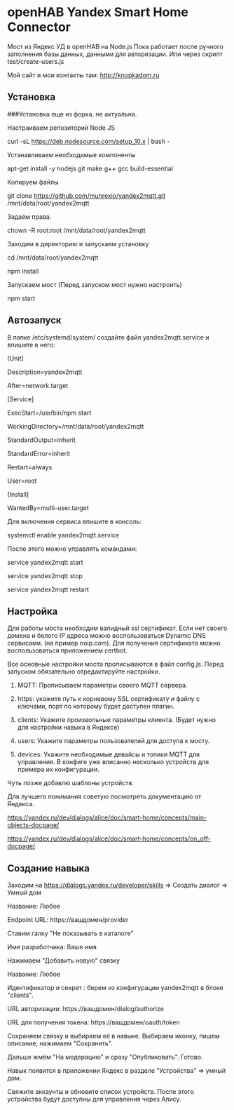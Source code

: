 # openHAB Yandex Smart Home Connector
Мост из Яндекс УД в openHAB на Node.js
Пока работает после ручного заполнения базы данных, данными для авторизации. Или через скрипт test/create-users.js

Мой сайт и мои контакты там: http://knopkadom.ru

## Установка
###Установка еще из форка, не актуальна.

Настраиваем репозиторий Node JS

curl -sL https://deb.nodesource.com/setup_10.x | bash -

Устанавливаем необходимые компоненты

apt-get install -y nodejs git make g++ gcc build-essential

Копируем файлы

git clone https://github.com/munrexio/yandex2mqtt.git /mnt/data/root/yandex2mqtt

Задаём права.

chown -R root:root /mnt/data/root/yandex2mqtt

Заходим в директорию и запускаем установку

cd /mnt/data/root/yandex2mqtt

npm install

Запускаем мост  (Перед запуском мост нужно настроить)

npm start

## Автозапуск

В папке  /etc/systemd/system/ создайте файл yandex2mqtt.service и впишите в него:

[Unit]

Description=yandex2mqtt

After=network.target


[Service]

ExecStart=/usr/bin/npm start

WorkingDirectory=/mnt/data/root/yandex2mqtt

StandardOutput=inherit

StandardError=inherit

Restart=always

User=root


[Install]

WantedBy=multi-user.target


Для включения сервиса впишите в консоль:

systemctl enable yandex2mqtt.service


После этого можно управлять командами:

service yandex2mqtt start

service yandex2mqtt stop

service yandex2mqtt restart


## Настройка

Для работы моста необходим валидный ssl сертификат. Если нет своего домена и белого IP адреса можно воспользоваться Dynamic DNS  сервисами. (на пример noip.com). Для получения сертификата можно воспользоваться приложением certbot.

Все основные настройки моста прописываются в файл config.js. Перед запуском обязательно отредактируйте настройки.


1) MQTT: Прописываем параметры своего MQTT сервера.

2) https: укажите путь к корневому SSL сертификату и файлу с ключами, порт по которому будет доступен плагин.

3) clients: Укажите произвольные параметры клиента. (Будет нужно для настройки навыка в Яндексе)

4) users: Укажите параметры пользователей для доступа к мосту.

5) devices: Укажите необходимые девайсы и топики MQTT для управления. В конфиге уже вписанно несколько устройств для примера их конфигурации.

Чуть позже добавлю шаблоны устройств.

Для лучшего понимания советую посмотреть документацию от Яндекса.

https://yandex.ru/dev/dialogs/alice/doc/smart-home/concepts/main-objects-docpage/

https://yandex.ru/dev/dialogs/alice/doc/smart-home/concepts/on_off-docpage/

## Создание навыка

Заходим на https://dialogs.yandex.ru/developer/skills => Создать диалог => Умный дом

Название: Любое

Endpoint URL: https://вашдомен/provider

Ставим галку "Не показывать в каталоге"

Имя разработчика: Ваше имя

Нажимаем "Добавить новую" связку

Название: Любое

Идентификатор  и секрет : берем из конфигурации yandex2mqtt в блоке "clients".

URL авторизации: https://вашдомен/dialog/authorize

URL для получения токена: https://вашдомен/oauth/token

Сохраняем связку и выбираем её в навыке. Выбираем иконку, пишем описание, нажимаем "Сохранить".

Дальше жмём "На модерацию" и сразу "Опубликовать". Готово.

Навык появится в приложении Яндекс в разделе "Устройства" => умный дом.

Свяжите аккаунты и обновите список устройств. После этого устройства будут доступны для управления через Алису.
